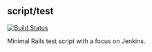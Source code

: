 script/test
-----------

[![Build Status](https://secure.travis-ci.org/rubiii/script-test.png)](http://travis-ci.org/rubiii/script-test)

Minimal Rails test script with a focus on Jenkins.
